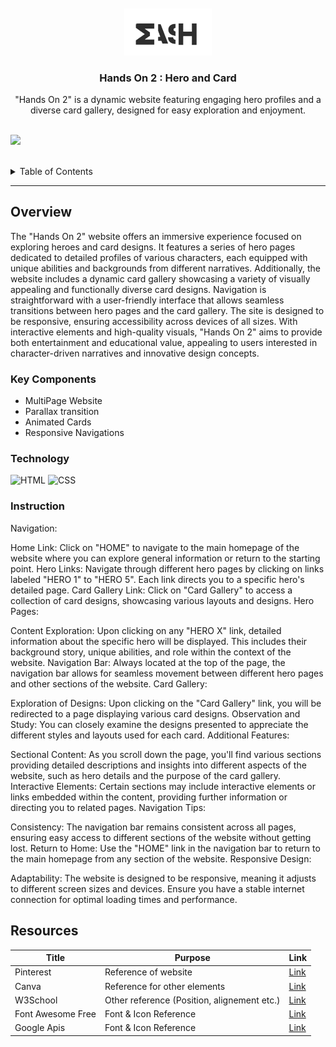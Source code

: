 <a name="readme-top">

<br/>

<br />
<div align="center">
  <a href="https://github.com/yram-nna12/">
  <!-- TODO: If you want to add logo or banner you can add it here -->
    <img src="/assets/img/logoforheader.png" alt="" width="140" height="">
  </a>
<!-- TODO: Change Title to the name of the title of your Project -->
  <h3 align="center">Hands On 2 : Hero and Card</h3>
</div>
<!-- TODO: Make a short description -->
<div align="center">
"Hands On 2" is a dynamic website featuring engaging hero profiles and a diverse card gallery, designed for easy exploration and enjoyment.
</div>

<br />

<!-- TODO: Change the zyx-0314 into your github username  -->
<!-- TODO: Change the WD-Template-Project into the same name of your folder -->
![](https://visit-counter.vercel.app/counter.png?page=yram-nna12/WD-Hands-On-2)

<br />

<!-- TODO: If you want to add more layers for your readme -->
<details>
  <summary>Table of Contents</summary>
  <ol>
    <li>
      <a href="#overview">Overview</a>
      <ol>
        <li>
          <a href="#key-components">Key Components</a>
        </li>
        <li>
          <a href="#resources">Resources</a>
        </li>
        <li>
          <a href="#instruction">Instruction</a>
        </li>
      </ol>
    </li>
      <a href="#resources">Resources</a>
    </li>
  </ol>
</details>

---

## Overview

<!-- TODO: To be changed -->
<!-- The following are just sample -->
The "Hands On 2" website offers an immersive experience focused on exploring heroes and card designs. It features a series of hero pages dedicated to detailed profiles of various characters, each equipped with unique abilities and backgrounds from different narratives. Additionally, the website includes a dynamic card gallery showcasing a variety of visually appealing and functionally diverse card designs. Navigation is straightforward with a user-friendly interface that allows seamless transitions between hero pages and the card gallery. The site is designed to be responsive, ensuring accessibility across devices of all sizes. With interactive elements and high-quality visuals, "Hands On 2" aims to provide both entertainment and educational value, appealing to users interested in character-driven narratives and innovative design concepts.

### Key Components
<!-- TODO: List of Key Components -->
<!-- The following are just sample -->
- MultiPage Website
- Parallax transition
- Animated Cards
- Responsive Navigations

### Technology
<!-- TODO: List of Technology Used -->
![HTML](https://img.shields.io/badge/HTML-E34F26?style=for-the-badge&logo=html5&logoColor=white)
![CSS](https://img.shields.io/badge/CSS-1572B6?style=for-the-badge&logo=css3&logoColor=white)


### Instruction

Navigation:

Home Link: Click on "HOME" to navigate to the main homepage of the website where you can explore general information or return to the starting point.
Hero Links: Navigate through different hero pages by clicking on links labeled "HERO 1" to "HERO 5". Each link directs you to a specific hero's detailed page.
Card Gallery Link: Click on "Card Gallery" to access a collection of card designs, showcasing various layouts and designs.
Hero Pages:

Content Exploration: Upon clicking on any "HERO X" link, detailed information about the specific hero will be displayed. This includes their background story, unique abilities, and role within the context of the website.
Navigation Bar: Always located at the top of the page, the navigation bar allows for seamless movement between different hero pages and other sections of the website.
Card Gallery:

Exploration of Designs: Upon clicking on the "Card Gallery" link, you will be redirected to a page displaying various card designs.
Observation and Study: You can closely examine the designs presented to appreciate the different styles and layouts used for each card.
Additional Features:

Sectional Content: As you scroll down the page, you'll find various sections providing detailed descriptions and insights into different aspects of the website, such as hero details and the purpose of the card gallery.
Interactive Elements: Certain sections may include interactive elements or links embedded within the content, providing further information or directing you to related pages.
Navigation Tips:

Consistency: The navigation bar remains consistent across all pages, ensuring easy access to different sections of the website without getting lost.
Return to Home: Use the "HOME" link in the navigation bar to return to the main homepage from any section of the website.
Responsive Design:

Adaptability: The website is designed to be responsive, meaning it adjusts to different screen sizes and devices. Ensure you have a stable internet connection for optimal loading times and performance.


## Resources

<!-- TODO: Add References -->
| Title | Purpose | Link |
|-|-|-|
| Pinterest | Reference of website | [Link](https://ph.pinterest.com/) |
| Canva | Reference for other elements | [Link](https://www.canva.com/) |
| W3School | Other reference (Position, alignement etc.) | [Link](https://www.w3schools.com/) |
| Font Awesome Free | Font & Icon Reference | [Link](https://cdnjs.cloudflare.com/ajax/libs/font-awesome/6.0.0-beta3/css/all.min.css) |
| Google Apis | Font & Icon Reference | [Link](https://fonts.googleapis.com/css2?family=Press+Start+2P&display=swap) |
